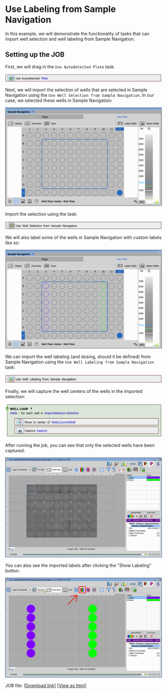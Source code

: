 # Use Labeling from Sample Navigation

In this example, we will demonstrate the functionality of tasks that can import well selection and well labeling from Sample Navigation.

## Setting up the JOB

First, we will drag in the `Use Autodetected Plate` task.

![Autodetected Plate Task](../14-Use_labeling_sample_nav/images/use_autodet_plate_task.png)

Next, we will import the selection of wells that are selected in Sample Navigation using the `Use Well Selection from Sample Navigation`. In our case, we selected these wells in Sample Navigation:

![SN Selection](../14-Use_labeling_sample_nav/images/sample_nav_selection2.png)

Import the selection using the task: 

![Import SN Selection Task](../14-Use_labeling_sample_nav/images/selection_sample_nav_task.png)

We will also label some of the wells in Sample Navigation with custom labels like so:

![SN Labeling](../14-Use_labeling_sample_nav/images/sample_nav_selection_labels2.png)

We can import the well labeling (and dosing, should it be defined) from Sample Navigation using the `Use Well Labeling from Sample Navigation` task:

![Import SN Labeling Task](../14-Use_labeling_sample_nav/images/labeling_sample_nav_task.png)

Finally, we will capture the well centers of the wells in the imported selection:

![Well Loop](../14-Use_labeling_sample_nav/images/well_loop.png)


After running the job, you can see that only the selected wells have been captured:

![Run Wells](../14-Use_labeling_sample_nav/images/run_images.png)

You can also see the imported labels after clicking the "Show Labeling" button:

![Run Labels](../14-Use_labeling_sample_nav/images/run_labels.png)


JOB file: <!---[[View on GitHub](14-UseDetectedPlateAndLabelingSampleNavigation.bin)]--> [[Download link](https://laboratory-imaging.github.io/JOBS-examples/NIS_v6.10/14-Use_labeling_sample_nav/14-UseDetectedPlateAndLabelingSampleNavigation.bin)] [[View as html](https://laboratory-imaging.github.io/JOBS-examples/NIS_v6.10/14-Use_labeling_sample_nav/14-UseDetectedPlateAndLabelingSampleNavigation.html)]



